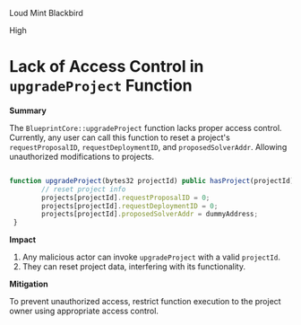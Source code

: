 Loud Mint Blackbird

High

# Lack of Access Control in `upgradeProject` Function

**Summary**

The `BlueprintCore::upgradeProject` function lacks proper access control. Currently, any user can call this function to reset a project's `requestProposalID`, `requestDeploymentID`, and `proposedSolverAddr`. Allowing unauthorized modifications to projects.

```javascript

function upgradeProject(bytes32 projectId) public hasProject(projectId) {
        // reset project info
        projects[projectId].requestProposalID = 0;
        projects[projectId].requestDeploymentID = 0;
        projects[projectId].proposedSolverAddr = dummyAddress;
 }

```

**Impact**

1. Any malicious actor can invoke `upgradeProject` with a valid `projectId`.
2. They can reset project data, interfering with its functionality.


**Mitigation**

To prevent unauthorized access, restrict function execution to the project owner using appropriate access control.


